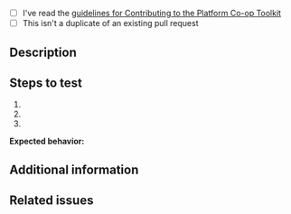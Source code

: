 * [ ] I've read the [guidelines for Contributing to the Platform Co-op Toolkit](https://github.com/platform-coop-toolkit/.github/blob/master/CONTRIBUTING.md)
* [ ] This isn't a duplicate of an existing pull request

## Description

<!-- Description of the pull request -->

## Steps to test

1. <!-- First step -->
2. <!-- Second step -->
3. <!-- and so on... -->

**Expected behavior:** <!-- What should happen -->

## Additional information

<!-- Please provide any additional information that can help us review your contribution. -->

## Related issues

<!-- If this pull request resolves an issue, please indicate the issue number here. >
